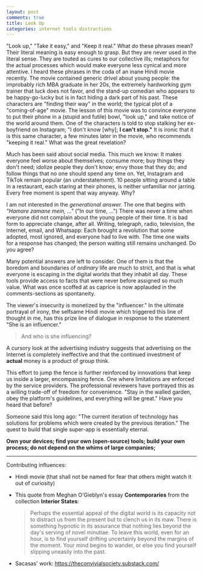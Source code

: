 ```yaml
---
layout: post
comments: true
title: Look Up
categories: internet tools distractions
---
```


"Look up," "Take it easy," and "Keep it real." What do these phrases mean? Their literal meaning is
easy enough to grasp. But they are never used in the literal sense. They are touted as cures to our
collective ills; metaphors for the actual processes which would make everyone less cynical and more
attentive. I heard these phrases in the coda of an inane Hindi movie recently. The movie contained
generic drivel about young people: the improbably rich MBA graduate in her 20s, the extremely
hardworking gym trainer that luck does not favor, and the stand-up comedian who appears to be
happy-go-lucky but is in fact hiding a dark part of his past. These characters are "finding their
way" in the world; the typical plot of a "coming-of-age" movie. The lesson of this movie was to
convince everyone to put their phone in a (stupid and futile) bowl, "look up," and take notice of
the world around them. One of the characters is told to stop stalking her ex-boyfriend on Instagram;
"I don't know [why]; **I can't stop."** It is ironic that it is this same character, a few minutes
later in the movie, who recommends "keeping it real." What was the great revelation?

<!--more-->

Much has been said about social media. This much we know: It makes everyone feel worse about
themselves; consume more; buy things they don't need; idolize people they don't know; envy those
that they do; and follow things that no one should spend any time on. Yet, Instagram and TikTok
remain popular (an understatement). 10 people sitting around a table in a restaurant, each staring
at their phones, is neither unfamiliar nor jarring. Every free moment is spent that way anyway. Why?

I am not interested in the _generational answer._ The one that begins with _"Hamare zamane mein,
&#x2026;"_ ("In our time, &#x2026;") There was never a time when everyone did not complain about the young
people of their time. It is bad form to appreciate change, after all. Writing, telegraph, radio,
television, the Internet, email, and Whatsapp: Each brought a revolution that some adopted, most
ignored, and everyone had to live with. The time one waits for a response has changed; the person
waiting still remains unchanged. Do you agree?

Many potential answers are left to consider. One of them is that the boredom and boundaries of
_ordinary_ life are much to strict, and that is what everyone is escaping in the digital worlds that
they inhabit all day. These tools provide access to facts that were never before assigned so much
value. What was once scoffed at as caprice is now applauded in the comments-sections as
spontaneity.

The viewer's insecurity is monetized by the "influencer." In the ultimate portrayal of irony, the
selfsame Hindi movie which triggered this line of thought in me, has this prize line of dialogue in
response to the statement "She is an influencer."

> And who is she influencing?

A cursory look at the advertising industry suggests that advertising on the Internet is completely
ineffective and that the continued investment of **actual** money is a product of group think.

This effort to jump the fence is further reinforced by innovations that keep us inside a larger,
encompassing fence. One where limitations are enforced by the service providers. The professional
reviewers have portrayed this as a willing trade-off of freedom for convenience. "Stay in the walled
garden, obey the platform's guidelines, and everything will be great." Have you heard that before?

Someone said this long ago: "The current iteration of technology has solutions for problems which
were created by the previous iteration." The quest to build that single super-app is essentially
eternal.

**Own your devices; find your own (open-source) tools; build your own process; do not depend on the
whims of large companies;**

---

Contributing influences:

-   Hindi movie (that shall not be named for fear that others might watch it out of curiosity)
-   This quote from Meghan O'Gieblyn's essay **Contemporaries** from the collection **Interior States**:

    > Perhaps the essential appeal of the digital world is its capacity not to distract us from the
    > present but to clench us in its maw. There is something hypnotic in its assurance that nothing
    > lies beyond the day's serving of novel minutiae. To leave this world, even for an hour, is to
    > find yourself drifting uncertainly beyond the margins of the moment. Your mind begins to wander,
    > or else you find yourself slipping uneasily into the past.
-   Sacasas' work: <https://theconvivialsociety.substack.com/>
